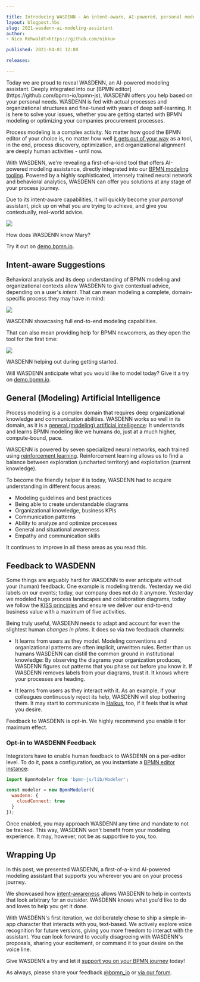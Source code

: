 ```yaml
---

title: Introducing WASDENN - An intent-aware, AI-powered, personal modeling assistant
layout: blogpost.hbs
slug: 2021-wasdenn-ai-modeling-assistant
author:
- Nico Rehwaldt<https://github.com/nikku>

published: 2021-04-01 12:00

releases:

---
```


<p class="introduction">
Today we are proud to reveal WASDENN, an AI-powered modeling assistant. Deeply integrated into our [BPMN editor](https://github.com/bpmn-io/bpmn-js), WASDENN offers you help based on your personal needs. WASDENN is fed with actual processes and organizational structures and fine-tuned with years of deep self-learning. It is here to solve your issues, whether you are getting started with BPMN modeling or optimizing your companies procurement processes.
</p>

<!-- continue -->

<style>
  .bi-blogpost.single .figure {
    margin: 40px auto;
  }
</style>

Process modeling is a complex activity. No matter how good the BPMN editor of your choice is, no matter how well [it gets out of your way](https://github.com/bpmn-io/design-principles) as a tool, in the end, process discovery, optimization, and organizational alignment are deeply human activities - until now.

With WASDENN, we're revealing a first-of-a-kind tool that offers AI-powered modeling assistance, directly integrated into our [BPMN modeling tooling](https://github.com/bpmn-io/bpmn-js). Powered by a highly sophisticated, intensely trained neural network and behavioral analytics, WASDENN can offer you solutions at any stage of your process journey.

Due to its intent-aware capabilities, it will quickly become your _personal_ assistant, pick up on what you are trying to achieve, and give you contextually, real-world advice.

<div class="figure full-size">

  <a href="https://demo.bpmn.io/s/start">
    <img src="{{ assets }}/attachments/blog/2021/002_wasdenn-1.gif">
  </a>

  <p class="caption">
    How does WASDENN know Mary?
  </p>
</div>

Try it out on [demo.bpmn.io](https://demo.bpmn.io/s/start).


## Intent-aware Suggestions

Behavioral analysis and its deep understanding of BPMN modeling and organizational contexts allow WASDENN to give contextual advice, depending on a user's _intent_. That can mean modeling a complete, domain-specific process they may have in mind:

<div class="figure full-size">

  <a href="https://demo.bpmn.io/s/start">
    <img src="{{ assets }}/attachments/blog/2021/002_wasdenn-2.gif">
  </a>

  <p class="caption">
    WASDENN showcasing full end-to-end modeling capabilities.
  </p>
</div>

That can also mean providing help for BPMN newcomers, as they open the tool for the first time:

<div class="figure full-size">

  <a href="https://demo.bpmn.io/s/start">
    <img src="{{ assets }}/attachments/blog/2021/002_wasdenn-3.gif">
  </a>

  <p class="caption">
    WASDENN helping out during getting started.
  </p>
</div>

Will WASDENN anticipate what you would like to model today? Give it a try on [demo.bpmn.io](https://demo.bpmn.io/s/start).


## General (Modeling) Artificial Intelligence

Process modeling is a complex domain that requires deep organizational knowledge and communication abilities.
WASDENN works so well in its domain, as it is a [general (modeling) artificial intelligence](https://en.wikipedia.org/wiki/Artificial_general_intelligence): It understands and learns BPMN modeling like we humans do, just at a much higher, compute-bound, pace.

WASDENN is powered by seven specialized neural networks, each trained using [reinforcement learning](https://en.wikipedia.org/wiki/Reinforcement_learning). Reinforcement learning allows us to find a balance between exploration (uncharted territory) and exploitation (current knowledge).

To become the friendly helper it is today, WASDENN had to acquire understanding in different focus areas:

* Modeling guidelines and best practices
* Being able to create understandable diagrams
* Organizational knowledge, business KPIs
* Communication patterns
* Ability to analyze and optimize processes
* General and situational awareness
* Empathy and communication skills

It continues to improve in all these areas as you read this.


## Feedback to WASDENN

Some things are arguably hard for WASDENN to ever anticipate without your (human) feedback. One example is modeling trends. Yesterday we did labels on our events; today, our company does not do it anymore. Yesterday we modeled huge process landscapes and collaboration diagrams, today we follow the [KISS principles](https://en.wikipedia.org/wiki/KISS_principle) and ensure we deliver our end-to-end business value with a maximum of five activities.

Being truly useful, WASDENN needs to adapt and account for even the slightest human _changes in plans_. It does so via two feedback channels:

* It learns from users as they model. Modeling conventions and organizational patterns are often implicit, unwritten rules. Better than us humans WASDENN can distill the common ground in institutional knowledge: By observing the diagrams your organization produces, WASDENN figures out patterns that you phase out before you know it. If WASDENN removes labels from your diagrams, trust it. It knows where your processes are heading.

* It learns from users as they interact with it. As an example, if your colleagues continuously reject its help, WASDENN will stop bothering them. It may start to communicate in [Haikus](https://en.wikipedia.org/wiki/Haiku), too, if it feels that is what you desire.

Feedback to WASDENN is opt-in. We highly recommend you enable it for maximum effect.


### Opt-in to WASDENN Feedback

Integrators have to enable human feedback to WASDENN on a per-editor level. To do it, pass a configuration, as you instantiate a [BPMN editor instance](https://bpmn.io/toolkit/bpmn-js/):

```javascript
import BpmnModeler from 'bpmn-js/lib/Modeler';

const modeler = new BpmnModeler({
  wasdenn: {
    cloudConnect: true
  }
});
```

Once enabled, you may approach WASDENN any time and mandate to not be tracked. This way, WASDENN won't benefit from your modeling experience. It may, however, not be as supportive to you, too.


## Wrapping Up

In this post, we presented WASDENN, a first-of-a-kind AI-powered modeling assistant that supports you wherever you are on your process journey.

We showcased how [intent-awareness](#intent-aware-suggestions) allows WASDENN to help in contexts that look arbitrary for an outsider. WASDENN knows what you'd like to do and loves to help you get it done.

With WASDENN's first iteration, we deliberately chose to ship a simple in-app character that interacts with you, text-based. We actively explore voice recognition for future versions, giving you more freedom to interact with the assistant. You can look forward to vocally disagreeing with WASDENN's proposals, sharing your excitement, or command it to your desire on the voice line.

Give WASDENN a try and let it [support you on your BPMN journey](https://demo.bpmn.io/s/start) today!

As always, please share your feedback [@bpmn_io](https://twitter.com/bpmn_io) or [via our forum](https://forum.bpmn.io/).